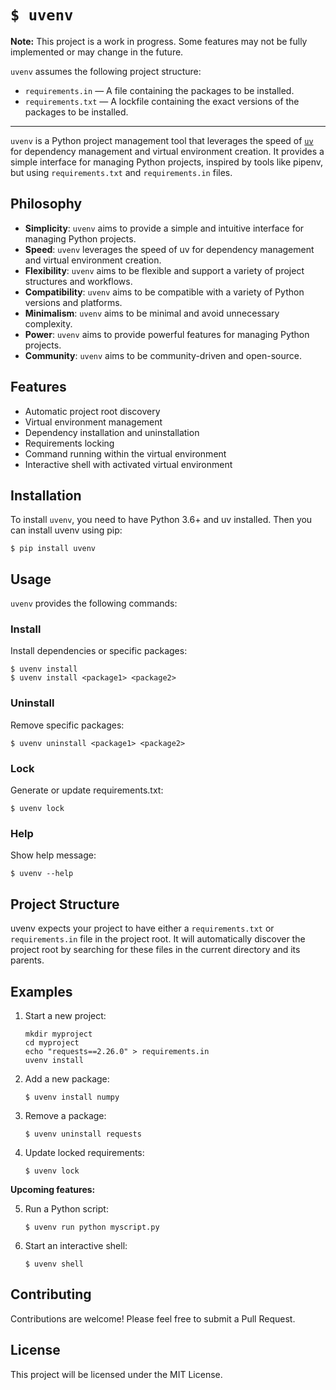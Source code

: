 # `$ uvenv`

**Note:** This project is a work in progress. Some features may not be fully implemented or may change in the future.

`uvenv` assumes the following project structure:

- `requirements.in` — A file containing the packages to be installed.
- `requirements.txt` — A lockfile containing the exact versions of the packages to be installed.

----------------

`uvenv` is a Python project management tool that leverages the speed of [`uv`](https://github.com/astral-sh/uv) for dependency management and virtual environment creation. It provides a simple interface for managing Python projects, inspired by tools like pipenv, but using `requirements.txt` and `requirements.in` files.

## Philosophy

- **Simplicity**: `uvenv` aims to provide a simple and intuitive interface for managing Python projects.
- **Speed**: `uvenv` leverages the speed of uv for dependency management and virtual environment creation.
- **Flexibility**: `uvenv` aims to be flexible and support a variety of project structures and workflows.
- **Compatibility**: `uvenv` aims to be compatible with a variety of Python versions and platforms.
- **Minimalism**: `uvenv` aims to be minimal and avoid unnecessary complexity.
- **Power**: `uvenv` aims to provide powerful features for managing Python projects.
- **Community**: `uvenv` aims to be community-driven and open-source.

## Features

- Automatic project root discovery
- Virtual environment management
- Dependency installation and uninstallation
- Requirements locking
- Command running within the virtual environment
- Interactive shell with activated virtual environment

## Installation

To install `uvenv`, you need to have Python 3.6+ and uv installed. Then you can install uvenv using pip:

```shell
$ pip install uvenv
```

## Usage

`uvenv` provides the following commands:

### Install

Install dependencies or specific packages:

```
$ uvenv install
$ uvenv install <package1> <package2>
```

### Uninstall

Remove specific packages:

```
$ uvenv uninstall <package1> <package2>
```

### Lock

Generate or update requirements.txt:

```
$ uvenv lock
```


### Help

Show help message:

```
$ uvenv --help
```

## Project Structure

uvenv expects your project to have either a `requirements.txt` or `requirements.in` file in the project root. It will automatically discover the project root by searching for these files in the current directory and its parents.

## Examples

1. Start a new project:
   ```shell
   mkdir myproject
   cd myproject
   echo "requests==2.26.0" > requirements.in
   uvenv install
   ```

2. Add a new package:
   ```shell
   $ uvenv install numpy
   ```

3. Remove a package:
   ```shell
   $ uvenv uninstall requests
   ```

4. Update locked requirements:
   ```shell
   $ uvenv lock
   ```

**Upcoming features:**

5. Run a Python script:
   ```shell
   $ uvenv run python myscript.py
   ```

6. Start an interactive shell:
   ```shell
   $ uvenv shell
   ```

## Contributing

Contributions are welcome! Please feel free to submit a Pull Request.

## License

This project will be licensed under the MIT License.
